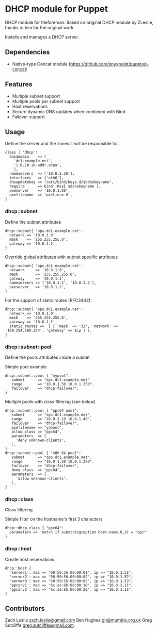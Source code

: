 # DHCP module for Puppet

DHCP module for theforeman. Based on original DHCP module by ZLeslie, thanks
to him for the original work.

Installs and manages a DHCP server.

## Dependencies

* Native-type Concat module (https://github.com/onyxpoint/pupmod-concat)

## Features
* Multiple subnet support
* Multiple pools per subnet support
* Host reservations
* Secure dynamic DNS updates when combined with Bind
* Failover support

## Usage
Define the server and the zones it will be responsible for.

    class { 'dhcp':
      dnsdomain    => [
        'dc1.example.net',
        '1.0.10.in-addr.arpa',
        ],
      nameservers  => ['10.0.1.20'],
      interfaces   => ['eth0'],
      dnsupdatekey => "/etc/bind/keys.d/$ddnskeyname",
      require      => Bind::Key[ $ddnskeyname ],
      pxeserver    => '10.0.1.50',
      pxefilename  => 'pxelinux.0',
    }

### dhcp::subnet
Define the subnet attributes

    dhcp::subnet{ 'ops.dc1.example.net':
      network => '10.0.1.0',
      mask    => '255.255.255.0',
      gateway => '10.0.1.1',
    }

Override global attributes with subnet specific attributes

    dhcp::subnet{ 'ops.dc1.example.net':
      network     => '10.0.1.0',
      mask        => '255.255.255.0',
      gateway     => '10.0.1.1',
      nameservers => ['10.0.1.2', '10.0.2.2'],
      pxeserver   => '10.0.1.2',
    }

For the support of static routes (RFC3442):

    dhcp::subnet{ 'ops.dc1.example.net':
      network => '10.0.1.0',
      mask    => '255.255.255.0',
      gateway => '10.0.1.1',
      static_routes =>  [ { 'mask' => '32', 'network' => '169.254.169.254', 'gateway' => $ip } ],
    }

### dhcp::subnet::pool
Define the pools attributes inside a subnet

Simple pool example

    dhcp::subnet::pool { "mypool":
       subnet      => "ops.dc1.example.net"
       range       => "10.0.1.50 10.0.1.250",
       failover    => "dhcp-failover",
    }


Multiple pools with class filtering (see below)

    dhcp::subnet::pool { "ppc64 pool":
       subnet      => "ops.dc1.example.net",
       range       => "10.0.1.10 10.0.1.49",
       failover    => "dhcp-failover",
       pxefilename => "yaboot",
       allow_class => "ppc64",
       parameters  => [
         'deny unknown-clients',
       ],
    }
    dhcp::subnet::pool { "x86_64 pool":
       subnet      => "ops.dc1.example.net",
       range       => "10.0.1.50 10.0.1.250",
       failover    => "dhcp-failover",
       deny_class  => "ppc64",
       parameters  => [
         'allow unknown-clients',
       ],
    }

### dhcp::class
Class filtering

Simple filter on the hostname's first 3 characters

    dhcp::dhcp_class { "ppc64":
      parameters => 'match if substring(option host-name,0,3) = "ppc"'
    }

### dhcp::host
Create host reservations.

    dhcp::host {
      'server1': mac => "00:50:56:00:00:01", ip => "10.0.1.51";
      'server2': mac => "00:50:56:00:00:02", ip => "10.0.1.52";
      'server3': mac => "00:50:56:00:00:03", ip => "10.0.1.53";
      'ppcsrv1': mac => "6c:ae:8b:00:00:10", ip => "10.0.1.11";
      'ppcsrv2': mac => "6c:ae:8b:00:00:20", ip => "10.0.1.11";
    }

## Contributors
Zach Leslie <zach.leslie@gmail.com>
Ben Hughes <git@mumble.org.uk>
Greg Sutcliffe <greg.sutcliffe@gmail.com>
